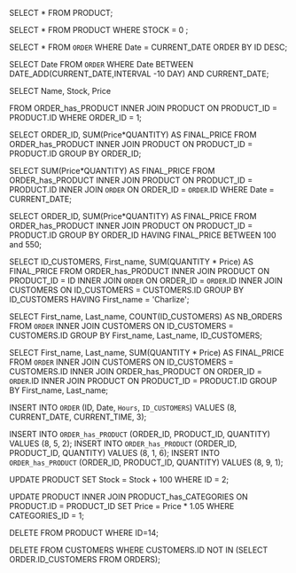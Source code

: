 SELECT * 
FROM PRODUCT;


SELECT * 
FROM PRODUCT 
WHERE STOCK = 0 ;


SELECT * 
FROM `ORDER` 
WHERE Date = CURRENT_DATE
ORDER BY ID DESC;


SELECT Date
FROM `ORDER`
WHERE Date
BETWEEN DATE_ADD(CURRENT_DATE,INTERVAL -10 DAY) AND CURRENT_DATE;


SELECT Name, Stock, Price 

FROM ORDER_has_PRODUCT 
INNER JOIN PRODUCT ON PRODUCT_ID = PRODUCT.ID 
WHERE ORDER_ID = 1;


SELECT ORDER_ID, SUM(Price*QUANTITY) AS FINAL_PRICE
FROM ORDER_has_PRODUCT 
INNER JOIN PRODUCT ON PRODUCT_ID = PRODUCT.ID 
GROUP BY ORDER_ID;


SELECT SUM(Price*QUANTITY) AS FINAL_PRICE
FROM ORDER_has_PRODUCT
INNER JOIN PRODUCT ON PRODUCT_ID = PRODUCT.ID
INNER JOIN `ORDER` ON ORDER_ID = `ORDER`.ID
WHERE Date = CURRENT_DATE;


SELECT ORDER_ID, SUM(Price*QUANTITY) AS FINAL_PRICE 
FROM ORDER_has_PRODUCT
INNER JOIN PRODUCT ON PRODUCT_ID = PRODUCT.ID
GROUP BY ORDER_ID HAVING FINAL_PRICE  BETWEEN 100 and 550;


SELECT ID_CUSTOMERS, First_name, SUM(QUANTITY * Price) AS FINAL_PRICE
FROM ORDER_has_PRODUCT
INNER JOIN PRODUCT ON PRODUCT_ID = ID
INNER JOIN `ORDER` ON ORDER_ID = `ORDER`.ID
INNER JOIN CUSTOMERS ON ID_CUSTOMERS = CUSTOMERS.ID
GROUP BY ID_CUSTOMERS
HAVING First_name = 'Charlize';


SELECT First_name, Last_name, COUNT(ID_CUSTOMERS) AS NB_ORDERS
FROM `ORDER`
INNER JOIN CUSTOMERS ON ID_CUSTOMERS = CUSTOMERS.ID
GROUP BY First_name, Last_name, ID_CUSTOMERS;


SELECT First_name, Last_name, SUM(QUANTITY * Price) AS FINAL_PRICE
FROM `ORDER`
INNER JOIN CUSTOMERS ON ID_CUSTOMERS = CUSTOMERS.ID
INNER JOIN ORDER_has_PRODUCT ON ORDER_ID = `ORDER`.ID
INNER JOIN PRODUCT ON PRODUCT_ID = PRODUCT.ID
GROUP BY First_name, Last_name;



INSERT INTO `ORDER` (ID, Date, `Hours`, `ID_CUSTOMERS`)
VALUES (8, CURRENT_DATE, CURRENT_TIME, 3);

INSERT INTO `ORDER_has_PRODUCT` (ORDER_ID, PRODUCT_ID, QUANTITY)
VALUES (8, 5, 2);
INSERT INTO `ORDER_has_PRODUCT` (ORDER_ID, PRODUCT_ID, QUANTITY)
VALUES (8, 1, 6);
INSERT INTO `ORDER_has_PRODUCT` (ORDER_ID, PRODUCT_ID, QUANTITY)
VALUES (8, 9, 1);

UPDATE PRODUCT
SET Stock = Stock + 100
WHERE ID = 2;

UPDATE PRODUCT
INNER JOIN PRODUCT_has_CATEGORIES ON PRODUCT.ID = PRODUCT_ID
SET Price = Price * 1.05
WHERE CATEGORIES_ID = 1;

DELETE FROM PRODUCT 
WHERE ID=14;


DELETE FROM CUSTOMERS 
WHERE CUSTOMERS.ID NOT IN (SELECT ORDER.ID_CUSTOMERS FROM ORDERS);

